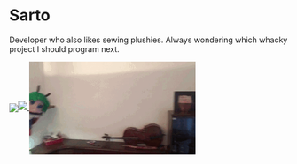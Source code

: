 # Sarto

Developer who also likes sewing plushies. Always wondering which whacky project I should program next.

<a href="https://github.com/anuraghazra/github-readme-stats">
  <img align="center" src="https://github.com/anuraghazra/github-readme-stats"><img src="https://github-readme-stats.vercel.app/api/top-langs/?username=SartoRiccardo&layout=compact&hide=css" />
</a>
<a>
  <img align="center" src="wriggle.gif" />
</a>
